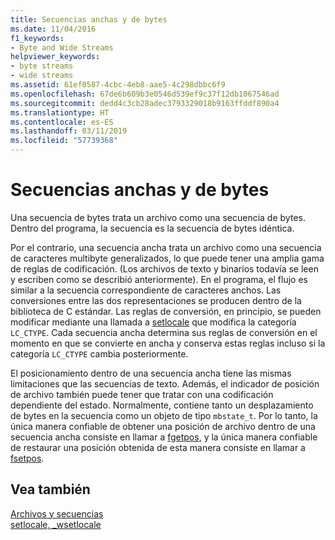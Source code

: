 ```yaml
---
title: Secuencias anchas y de bytes
ms.date: 11/04/2016
f1_keywords:
- Byte and Wide Streams
helpviewer_keywords:
- byte streams
- wide streams
ms.assetid: 61ef0587-4cbc-4eb8-aae5-4c298dbbc6f9
ms.openlocfilehash: 67de6b609b3e0546d539ef9c37f12db1067546ad
ms.sourcegitcommit: dedd4c3cb28adec3793329018b9163ffddf890a4
ms.translationtype: HT
ms.contentlocale: es-ES
ms.lasthandoff: 03/11/2019
ms.locfileid: "57739368"
---
```

# <a name="byte-and-wide-streams"></a>Secuencias anchas y de bytes

Una secuencia de bytes trata un archivo como una secuencia de bytes. Dentro del programa, la secuencia es la secuencia de bytes idéntica.

Por el contrario, una secuencia ancha trata un archivo como una secuencia de caracteres multibyte generalizados, lo que puede tener una amplia gama de reglas de codificación. (Los archivos de texto y binarios todavía se leen y escriben como se describió anteriormente). En el programa, el flujo es similar a la secuencia correspondiente de caracteres anchos. Las conversiones entre las dos representaciones se producen dentro de la biblioteca de C estándar. Las reglas de conversión, en principio, se pueden modificar mediante una llamada a [setlocale](../c-runtime-library/reference/setlocale-wsetlocale.md) que modifica la categoría `LC_CTYPE`. Cada secuencia ancha determina sus reglas de conversión en el momento en que se convierte en ancha y conserva estas reglas incluso si la categoría `LC_CTYPE` cambia posteriormente.

El posicionamiento dentro de una secuencia ancha tiene las mismas limitaciones que las secuencias de texto. Además, el indicador de posición de archivo también puede tener que tratar con una codificación dependiente del estado. Normalmente, contiene tanto un desplazamiento de bytes en la secuencia como un objeto de tipo `mbstate_t`. Por lo tanto, la única manera confiable de obtener una posición de archivo dentro de una secuencia ancha consiste en llamar a [fgetpos](../c-runtime-library/reference/fgetpos.md), y la única manera confiable de restaurar una posición obtenida de esta manera consiste en llamar a [fsetpos](../c-runtime-library/reference/fsetpos.md).

## <a name="see-also"></a>Vea también

[Archivos y secuencias](../c-runtime-library/files-and-streams.md)<br/>
[setlocale, _wsetlocale](../c-runtime-library/reference/setlocale-wsetlocale.md)
